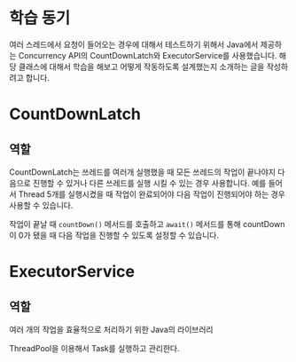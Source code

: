 # 학습 동기

여러 스레드에서 요청이 들어오는 경우에 대해서 테스트하기 위해서 Java에서 제공하는 Concurrency API의 CountDownLatch와 ExecutorService를 사용했습니다. 해당 클래스에 대해서 학습을 해보고 어떻게 작동하도록 설계했는지 소개하는 글을 작성하려고 합니다.

# CountDownLatch

## 역할

CountDownLatch는 쓰레드를 여러개 실행했을 때 모든 쓰레드의 작업이 끝나야지 다음으로 진행할 수 있거나 다른 쓰레드를 실행 시킬 수 있는 경우 사용합니다. 예를 들어서 Thread 5개를 실행시켰을 때 작업이 완료되어야 다음 작업이 진행되어야 하는 경우 사용할 수 있습니다.

작업이 끝날 때 `countDown()` 메서드를 호출하고 `await()` 메서드를 통해 countDown이 0가 됐을 때 다음 작업을 진행할 수 있도록 설정할 수 있습니다.



# ExecutorService

## 역할

여러 개의 작업을 효율적으로 처리하기 위한 Java의 라이브러리

ThreadPool을 이용해서 Task를 실행하고 관리한다.